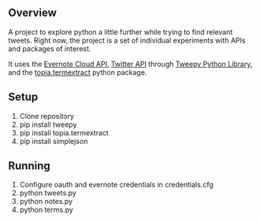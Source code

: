 ## Overview

A project to explore python a little further while trying to find relevant tweets. Right now, the project is a set of individual experiments with APIs and packages of interest.

It uses the [Evernote Cloud API](http://dev.evernote.com/documentation/cloud/), [Twitter API](https://dev.twitter.com/docs) through [Tweepy Python Library](https://github.com/tweepy/tweepy), and the [topia.termextract](http://pypi.python.org/pypi/topia.termextract) python package.

## Setup

1. Clone repository
2. pip install tweepy
3. pip install topia.termextract
4. pip install simplejson

## Running

1. Configure oauth and evernote credentials in credentials.cfg
2. python tweets.py
3. python notes.py
4. python terms.py